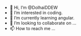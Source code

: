 - 👋 Hi, I’m @DolhaiDDEW
- 👀 I’m interested in coding.
- 🌱 I’m currently learning angular.
- 💞️ I’m looking to collaborate on ...
- 📫 How to reach me ...

<!---
DolhaiDDEW/DolhaiDDEW is a ✨ special ✨ repository because its `README.md` (this file) appears on your GitHub profile.
You can click the Preview link to take a look at your changes.
--->
